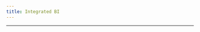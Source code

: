 ```yaml
---
title: Integrated BI
---
```


<!-- <head>
  <title>Integrated BI</title>
  <meta
    name="description"
    content="Integrated BI"
  />
</head> -->

___